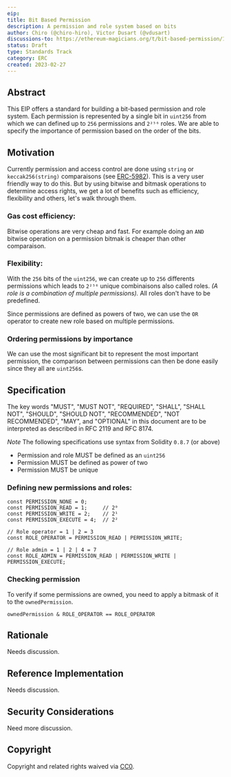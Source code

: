 ```yaml
---
eip:
title: Bit Based Permission
description: A permission and role system based on bits
author: Chiro (@chiro-hiro), Victor Dusart (@vdusart)
discussions-to: https://ethereum-magicians.org/t/bit-based-permission/13065
status: Draft
type: Standards Track
category: ERC
created: 2023-02-27
---
```


## Abstract

This EIP offers a standard for building a bit-based permission and role system. Each permission is represented by a single bit in `uint256` from which we can defined up to `256` permissions and `2²⁵⁶` roles. We are able to specify the importance of permission based on the order of the bits.

## Motivation

Currently permission and access control are done using `string` or `keccak256(string)` comparaisons (see [ERC-5982](./eip-5982.md)). This is a very user friendly way to do this.
But by using bitwise and bitmask operations to determine access rights, we get a lot of benefits such as efficiency, flexibility and others, let's walk through them.

### **Gas cost efficiency**:

Bitwise operations are very cheap and fast. For example doing an `AND` bitwise operation on a permission bitmak is cheaper than other comparaison.

### **Flexibility**:

With the `256` bits of the `uint256`, we can create up to `256` differents permissions which leads to `2²⁵⁶` unique combinaisons also called roles.
*(A role is a combination of multiple permissions).* All roles don't have to be predefined.

Since permissions are defined as powers of two, we can use the `OR` operator to create new role based on multiple permissions.

### Ordering permissions by importance

We can use the most significant bit to represent the most important permission, the comparison between permissions can then be done easily since they all are `uint256`s.

## Specification

The key words "MUST", "MUST NOT", "REQUIRED", "SHALL", "SHALL NOT", "SHOULD", "SHOULD NOT", "RECOMMENDED", "NOT RECOMMENDED", "MAY", and "OPTIONAL" in this document are to be interpreted as described in RFC 2119 and RFC 8174.

_Note_ The following specifications use syntax from Solidity `0.8.7` (or above)

- Permission and role MUST be defined as an `uint256`
- Permission MUST be defined as power of two
- Permission MUST be unique

### Defining new permissions and roles:

```text
const PERMISSION_NONE = 0;
const PERMISSION_READ = 1;     // 2⁰
const PERMISSION_WRITE = 2;    // 2¹
const PERMISSION_EXECUTE = 4;  // 2²

// Role operator = 1 | 2 = 3
const ROLE_OPERATOR = PERMISSION_READ | PERMISSION_WRITE;

// Role admin = 1 | 2 | 4 = 7
const ROLE_ADMIN = PERMISSION_READ | PERMISSION_WRITE | PERMISSION_EXECUTE;
```

### Checking permission

To verify if some permissions are owned, you need to apply a bitmask of it to the `ownedPermission`.
 
```text
ownedPermission & ROLE_OPERATOR == ROLE_OPERATOR
```

## Rationale

Needs discussion.

## Reference Implementation

Needs discussion.

## Security Considerations

Need more discussion.

## Copyright

Copyright and related rights waived via [CC0](../LICENSE.md).

